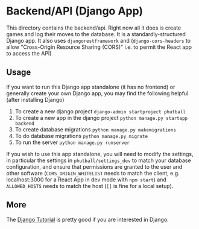 # Backend/API (Django App)

This directory contains the backend/api. Right now all it does is create games
and log their moves to the database. It is a standardly-structured Django app.
It also uses `djangorestframework` and (`django-cors-headers` to allow "Cross-Origin Resource Sharing (CORS)" i.e. to permit the React app to access the API)

## Usage

If you want to run this Django app standalone (it has no frontend) or generally
create your own Django app, you may find the following helpful (after installing Django)

1. To create a new django project `django-admin startproject phutball`
2. To create a new app in the django project `python manage.py startapp backend`
3. To create database migrations `python manage.py makemigrations`
4. To do database migrations `python manage.py migrate`
5. To run the server `python manage.py runserver`

If you wish to use this app standalone, you will need to modify the settings, in particular
the settings in `phutball/settings_dev` to match your database configuration, and ensure that
permissions are granted to the user and other software (`CORS_ORIGIN_WHITELIST` needs to match
the client, e.g. localhost:3000 for a React App in dev mode with `npm start`) and `ALLOWED_HOSTS`
needs to match the host (`[]` is fine for a local setup).

## More
The [Django Tutorial](https://docs.djangoproject.com/en/3.0/intro/) is pretty good if you are interested in Django.